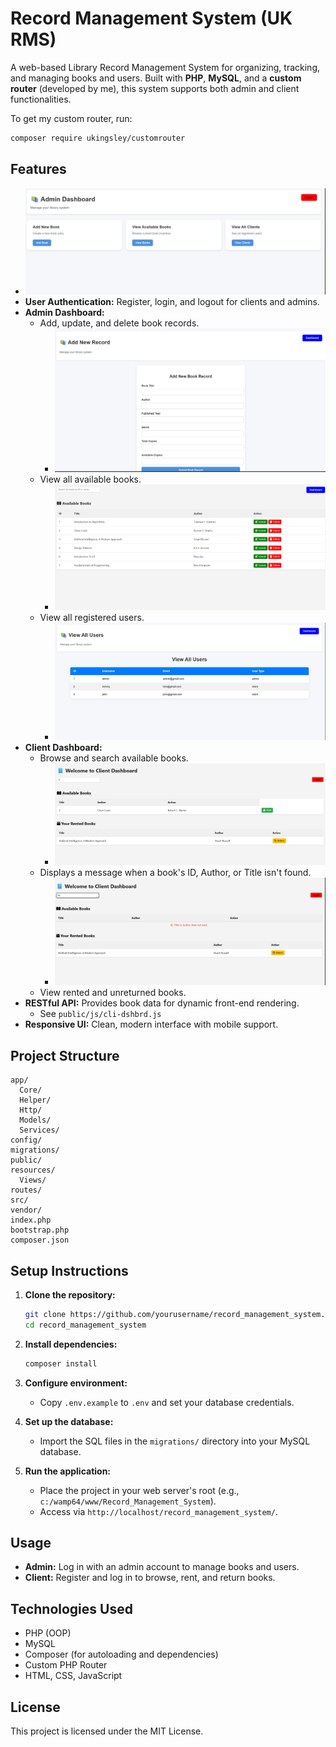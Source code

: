 # Record Management System (UK RMS)

A web-based Library Record Management System for organizing, tracking, and managing books and users. Built with **PHP**, **MySQL**, and a **custom router** (developed by me), this system supports both admin and client functionalities.

To get my custom router, run:
```sh
composer require ukingsley/customrouter
```

## Features

  - ![Dashboard](https://raw.githubusercontent.com/Benz-19/Record-Management-System/main/screenshots/admin-dashboard.png)
- **User Authentication:** Register, login, and logout for clients and admins.
- **Admin Dashboard:**
  - Add, update, and delete book records.
    - ![create post](screenshots/create-post.png)
  - View all available books.
    - ![view books](screenshots/view-update-delete.png)
  - View all registered users.
    - ![view users](screenshots/view-users.png)
- **Client Dashboard:**
  - Browse and search available books.
    - ![search book](screenshots/search-book.png)
  - Displays a message when a book's ID, Author, or Title isn't found.
    - ![failed search](screenshots/failed-search.png)
  - View rented and unreturned books.
- **RESTful API:** Provides book data for dynamic front-end rendering.
  - See `public/js/cli-dshbrd.js`
- **Responsive UI:** Clean, modern interface with mobile support.

## Project Structure

```
app/
  Core/
  Helper/
  Http/
  Models/
  Services/
config/
migrations/
public/
resources/
  Views/
routes/
src/
vendor/
index.php
bootstrap.php
composer.json
```

## Setup Instructions

1. **Clone the repository:**
   ```sh
   git clone https://github.com/yourusername/record_management_system.git
   cd record_management_system
   ```

2. **Install dependencies:**
   ```sh
   composer install
   ```

3. **Configure environment:**
   - Copy `.env.example` to `.env` and set your database credentials.

4. **Set up the database:**
   - Import the SQL files in the `migrations/` directory into your MySQL database.

5. **Run the application:**
   - Place the project in your web server's root (e.g., `c:/wamp64/www/Record_Management_System`).
   - Access via `http://localhost/record_management_system/`.

## Usage

- **Admin:** Log in with an admin account to manage books and users.
- **Client:** Register and log in to browse, rent, and return books.

## Technologies Used

- PHP (OOP)
- MySQL
- Composer (for autoloading and dependencies)
- Custom PHP Router
- HTML, CSS, JavaScript

## License

This project is licensed under the MIT License.
